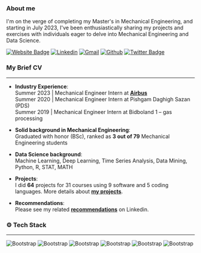 ### About me
I'm on the verge of completing my Master's in Mechanical Engineering, and starting in July 2023, I've been enthusiastically sharing my projects and exercises with individuals eager to delve into Mechanical Engineering and Data Science.

[![Website Badge](https://img.shields.io/badge/-Website-c14438?style=flat&logo=Google-Chrome&logoColor=white&link=https://pytopia.ai)](https://mohammad-ghadri.com/)
[![Linkedin](https://img.shields.io/badge/-LinkedIn-blue?style=flat&logo=Linkedin&logoColor=white)](https://www.linkedin.com/in/m-ghadri/)
[![Gmail](https://img.shields.io/badge/-Gmail-c14438?style=flat&logo=Gmail&logoColor=white)](mailto:mohammadghadri18@gmail.co)
[![Github](https://img.shields.io/github/followers/MohammadGhadri?label=Follow&style=social)](https://github.com/MohammadGhadri)
[![Twitter Badge](https://img.shields.io/badge/-Twitter-1da1f2?labelColor=1da1f2&logo=twitter&logoColor=white&link=https://twitter.com/M_Ghadri)](https://twitter.com/M_Ghadri)    

### My Brief CV
---
- **Industry Experience**:   
Summer 2023 | Mechanical Engineer Intern at [**Airbus**](https://www.airbus.com/en)   
Summer 2020 | Mechanical Engineer Intern at Pishgam Daghigh Sazan (PDS)   
Summer 2019 | Mechanical Engineer Intern at Bidboland 1 – gas processing   

- **Solid background in Mechanical Engineering**:   
Graduated with honor (BSc), ranked as **3 out of 79** Mechanical Engineering students   

- **Data Science background**:   
Machine Learning, Deep Learning, Time Series Analysis, Data Mining, Python, R, STAT, MATH   
 
- **Projects**:  
I did **64** projects for 31 courses using 9 software and 5 coding languages. More details about [**my projects**](https://mohammad-ghadri.com/#Mechanical_Engineering_Projects).   

- **Recommendations**:   
Please see my related [**recommendations**](https://www.linkedin.com/in/m-ghadri/details/recommendations/?detailScreenTabIndex=0) on Linkedin.   

### ⚙️ Tech Stack
---
![Bootstrap](https://img.shields.io/badge/-Python-05122A?style=flat-square&logo=Python&color=353535)
![Bootstrap](https://img.shields.io/badge/-Scikit%20Learn-05122A?style=flat-square&logo=Scikit-Learn&color=353535) 
![Bootstrap](https://img.shields.io/badge/-Pandas-05122A?style=flat-square&logo=Pandas&color=353535) 
![Bootstrap](https://img.shields.io/badge/-Numpy-05122A?style=flat-square&logo=Numpy&color=353535) 
![Bootstrap](https://img.shields.io/badge/-Matplotlib-05122A?style=flat-square&logo=Matplotlib&color=353535) 
![Bootstrap](https://img.shields.io/badge/-Visual%20Studio%20Code-05122A?style=flat-square&logo=Visual-Studio-Code&color=353535)

